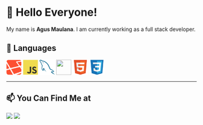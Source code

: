 # 👋 Hello Everyone!

My name is **Agus Maulana**. I am currently working as a full stack developer.  

## 🚀 Languages
<p>
  <img src="https://raw.githubusercontent.com/devicons/devicon/master/icons/laravel/laravel-plain.svg" width="40" height="40"/>
  <img src="https://raw.githubusercontent.com/devicons/devicon/master/icons/javascript/javascript-original.svg" width="40" height="40"/>
  <img src="https://raw.githubusercontent.com/devicons/devicon/master/icons/mysql/mysql-original.svg" width="40" height="40"/>
  <img src="https://raw.githubusercontent.com/devicons/devicon/master/icons/mysql/postgreesql-original.svg" width="40" height="40"/>
  <img src="https://raw.githubusercontent.com/devicons/devicon/master/icons/html5/html5-original.svg" width="40" height="40"/>
  <img src="https://raw.githubusercontent.com/devicons/devicon/master/icons/css3/css3-original.svg" width="40" height="40"/>
</p>

---

## 📫 You Can Find Me at
<p>
  <a href="mailto:agussuga403@gmail.com"><img src="https://img.shields.io/badge/-Gmail-red?style=for-the-badge&logo=gmail&logoColor=white"></a>
  <a href="https://instagram.com/agusmlna"><img src="https://img.shields.io/badge/-Instagram-pink?style=for-the-badge&logo=instagram&logoColor=white"></a>
</p>
